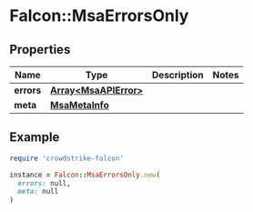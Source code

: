 # Falcon::MsaErrorsOnly

## Properties

| Name | Type | Description | Notes |
| ---- | ---- | ----------- | ----- |
| **errors** | [**Array&lt;MsaAPIError&gt;**](MsaAPIError.md) |  |  |
| **meta** | [**MsaMetaInfo**](MsaMetaInfo.md) |  |  |

## Example

```ruby
require 'crowdstrike-falcon'

instance = Falcon::MsaErrorsOnly.new(
  errors: null,
  meta: null
)
```

